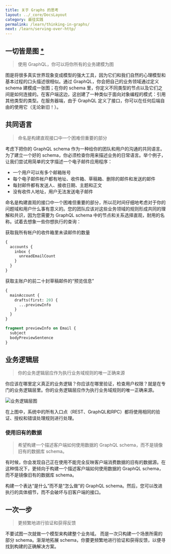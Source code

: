 ```yaml
---
title: 关于 Graphs 的思考
layout: ../_core/DocsLayout
category: 最佳实践
permalink: /learn/thinking-in-graphs/
next: /learn/serving-over-http/
---
```


## 一切皆是图 [\*](https://en.wikipedia.org/wiki/Turtles_all_the_way_down)
> 使用 GraphQL，你可以将你所有的业务建模为图

图是将很多真实世界现象变成模型的强大工具，因为它们和我们自然的心理模型和基本过程的口头描述很相似。通过 GraphQL，你会把自己的业务领域通过定义 schema 建模成一张图；在你的 schema 里，你定义不同类型的节点以及它们之间是如何连接的。在客户端这边，这创建了一种类似于面向对象编程的模式：引用其他类型的类型。在服务器端，由于 GraphQL 定义了接口，你可以在任何后端自由的使用它（无论新旧！）。

## 共同语言
> 命名是构建直观接口中一个困难但重要的部分

考虑下把你的 GraphQL schema 作为一种给你的团队和用户的沟通的共同语言。为了建立一个好的 schema，你必须检查你用来描述业务的日常语言。举个例子，让我们尝试用简单的文字描述一个电子邮件应用程序：

* 一个用户可以有多个邮箱账号
* 每个电子邮件帐户都有地址、收件箱、草稿箱、删除的邮件和发送的邮件
* 每封邮件都有发送人、接收日期、主题和正文
* 没有收件人地址，用户无法发送电子邮件

命名是构建直观的接口中一个困难但重要的部分，所以花时间仔细地考虑对于你的问题域和用户什么事有意义的。您的团队应该对这些业务领域的规则形成共同的理解和共识，因为您需要为 GraphQL schema 中的节点和关系选择直观，耐用的名称。试着去想象一些你想执行的查询：

获取我所有帐户的收件箱里未读邮件的数量
```graphql
{
  accounts {
    inbox {
      unreadEmailCount
    }
  }
}
```

获取主账户的前二十封草稿邮件的“预览信息”
```graphql
{
  mainAccount {
    drafts(first: 20) {
      ...previewInfo
    }
  }
}

fragment previewInfo on Email {
  subject
  bodyPreviewSentence
}
```

## 业务逻辑层
> 你的业务逻辑层应作为执行业务域规则的唯一正确来源

你应该在哪里定义真正的业务逻辑？你应该在哪里验证，检查用户权限？就是在专门的业务逻辑层里。你的业务逻辑层应作为执行业务域规则的唯一正确来源。

![业务逻辑层图](/img/diagrams/business_layer.png)

在上图中，系统中的所有入口点（REST、GraphQL和RPC）都将使用相同的验证、授权和错误处理规则进行处理。

### 使用旧有的数据
> 希望构建一个描述客户端如何使用数据的 GraphQL schema，而不是镜像旧有的数据库 schema。

有时候，你会发现自己正在使用不能完全反映客户端消费数据的旧有的数据源。在这种情况下，更倾向于构建一个描述客户端如何使用数据的 GraphQL  schema，而不是镜像旧有的数据库 schema。

构建一个表达“是什么”而不是“怎么做”的 GraphQL schema。然后，您可以改进执行的具体细节，而不会破坏与旧客户端的接口。

## 一次一步
> 更频繁地进行验证和获得反馈

不要试图一次就做一个模型来构建整个业务域。 而是一次只构建一个场景所需的部分 schema。渐渐地拓展 schema，你要更频繁地进行验证和获得反馈，以便寻找到构建的正确解决方案。
